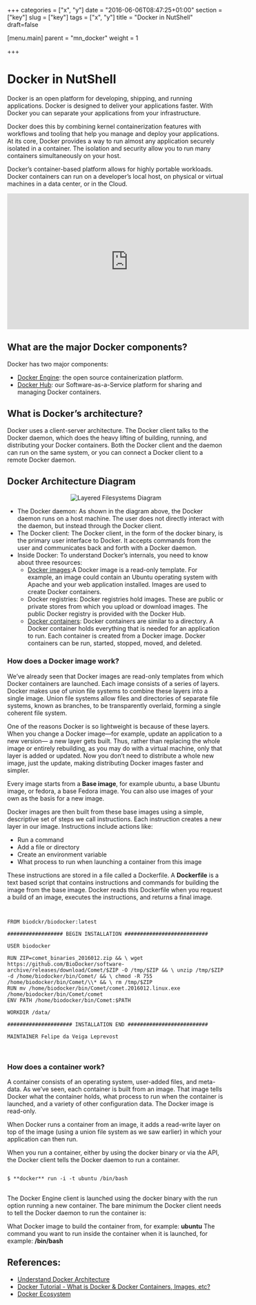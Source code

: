 +++
categories = ["x", "y"]
date = "2016-06-06T08:47:25+01:00"
section = ["key"]
slug = ["key"]
tags = ["x", "y"]
title = "Docker in NutShell"
draft=false

[menu.main]
	parent = "mn_docker"
	weight = 1

+++

# Docker in NutShell

Docker is an open platform for developing, shipping, and running applications. 
Docker is designed to deliver your applications faster. With Docker you can separate your applications from your
infrastructure. 

Docker does this by combining kernel containerization features with workflows and tooling that help you manage 
and deploy your applications. At its core, Docker provides a way to run almost any application securely isolated
in a container. The isolation and security allow you to run many containers simultaneously on your host. 

Docker’s container-based platform allows for highly portable workloads. Docker containers can run on a developer’s
local host, on physical or virtual machines in a data center, or in the Cloud.

<iframe width="560" height="315" src="https://www.youtube.com/embed/aLipr7tTuA4" frameborder="0" allowfullscreen></iframe>

## What are the major Docker components?

Docker has two major components:

- <a href="https://docs.docker.com/engine/quickstart/">Docker Engine</a>: the open source containerization platform.
- <a href="https://hub.docker.com">Docker Hub</a>: our Software-as-a-Service platform for sharing and managing Docker containers.

## What is Docker’s architecture?

Docker uses a client-server architecture. The Docker client talks to the Docker daemon, which does the heavy lifting of building,
running, and distributing your Docker containers. Both the Docker client and the daemon can run on the same system, or you can connect a Docker client to a remote Docker daemon.

## Docker Architecture Diagram

   <p style="text-align: center">
		<img alt="Layered Filesystems Diagram" src="/icons/figure2.svg">
   </p>
    <p>
       <ul>
        <li>The Docker daemon: As shown in the diagram above, the Docker daemon runs on a host machine.
            The user does not directly interact with the daemon, but instead through the Docker client.
        </li>
        <li>The Docker client: The Docker client, in the form of the docker binary, is the primary user interface to Docker. 
            It accepts commands from the user and communicates back and forth with a Docker daemon.
        </li>
        <li>Inside Docker: To understand Docker’s internals, you need to know about three resources:
            <ul>
             <li><a href="https://docs.docker.com/v1.8/userguide/dockerimages/">Docker images</a>:A Docker image is a read-only template. For example,
                 an image could contain an Ubuntu operating system with Apache and your web application installed.
                 Images are used to create Docker containers.
              </li>                         
              <li>Docker registries: Docker registries hold images. These are public or private stores from
                  which you upload or download images. The public Docker registry is provided with the Docker Hub.
              </li>
              <li><a href="https://docs.docker.com/engine/userguide/storagedriver/imagesandcontainers/">Docker containers</a>: Docker containers are similar to a directory. A Docker container holds everything that
                  is needed for an application to run. Each container is created from a Docker image. Docker containers can 
                  be run, started, stopped, moved, and deleted.
              </li>
            </ul>
        </li>      
       </ul>
     </p>							

### How does a Docker image work?

We’ve already seen that Docker images are read-only templates from which Docker containers are launched. 
Each image consists of a series of layers. Docker makes use of union file systems to combine these layers into a single image.
Union file systems allow files and directories of separate file systems, known as branches, to be transparently overlaid, 
forming a single coherent file system.

One of the reasons Docker is so lightweight is because of these layers. When you change a Docker image—for example,
update an application to a new version— a new layer gets built. Thus, rather than replacing the whole image or entirely rebuilding,
as you may do with a virtual machine, only that layer is added or updated. Now you don’t need to distribute a whole new image,
just the update, making distributing Docker images faster and simpler.

Every image starts from a **Base image**, for example ubuntu, a base Ubuntu image, or fedora, a base Fedora image.
You can also use images of your own as the basis for a new image.

Docker images are then built from these base images using a simple, descriptive set of steps we call instructions. 
Each instruction creates a new layer in our image. Instructions include actions like:

- Run a command
- Add a file or directory
- Create an environment variable
- What process to run when launching a container from this image

These instructions are stored in a file called a Dockerfile. A **Dockerfile** is a text based script that contains instructions and commands for building the image from the base image. Docker reads this Dockerfile when you request a build of an image, executes the instructions, and returns a final image.

<pre>
<code class="hljs sql">

FROM biodckr/biodocker:latest

################## BEGIN INSTALLATION ###########################

USER biodocker

RUN ZIP=comet_binaries_2016012.zip && \ wget https://github.com/BioDocker/software-archive/releases/download/Comet/$ZIP -O /tmp/$ZIP && \ unzip /tmp/$ZIP -d /home/biodocker/bin/Comet/ && \ chmod -R 755 /home/biodocker/bin/Comet/\\* && \ rm /tmp/$ZIP
RUN mv /home/biodocker/bin/Comet/comet.2016012.linux.exe /home/biodocker/bin/Comet/comet
ENV PATH /home/biodocker/bin/Comet:$PATH

WORKDIR /data/

##################### INSTALLATION END ##########################

MAINTAINER Felipe da Veiga Leprevost <felipe@leprevost.com.br>

</code>
</pre>

### How does a container work?

A container consists of an operating system, user-added files, and meta-data. As we’ve seen, each container is built from an image.
That image tells Docker what the container holds, what process to run when the container is launched, and a variety of other
configuration data. The Docker image is read-only. 

When Docker runs a container from an image, it adds a read-write layer on top of the image
(using a union file system as we saw earlier) in which your application can then run.

When you run a container, either by using the docker binary or via the API, the Docker client tells
the Docker daemon to run a container.

<pre>
<code class="hljs sql">
$ **docker** run -i -t ubuntu /bin/bash
</code>
</pre>

<blokquote>
  The Docker Engine client is launched using the docker binary with the run option running a new container. The bare minimum the
  Docker client needs to tell the Docker daemon to run the container is:

   What Docker image to build the container from, for example: **ubuntu**
   The command you want to run inside the container when it is launched, for example: **/bin/bash**
</blockquote>

## References:

- [Understand Docker Architecture](https://docs.docker.com/engine/understanding-docker/)
- [Docker Tutorial - What is Docker & Docker Containers, Images, etc?](https://www.youtube.com/watch?v=pGYAg7TMmp0)
- [Docker Ecosystem](https://www.digitalocean.com/community/tutorials/the-docker-ecosystem-an-introduction-to-common-components)